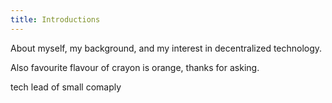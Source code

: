 ```yaml
---
title: Introductions
---
```



About myself, my background, and my interest in decentralized technology.

Also favourite flavour of crayon is orange, thanks for asking.

tech lead of small comaply 
